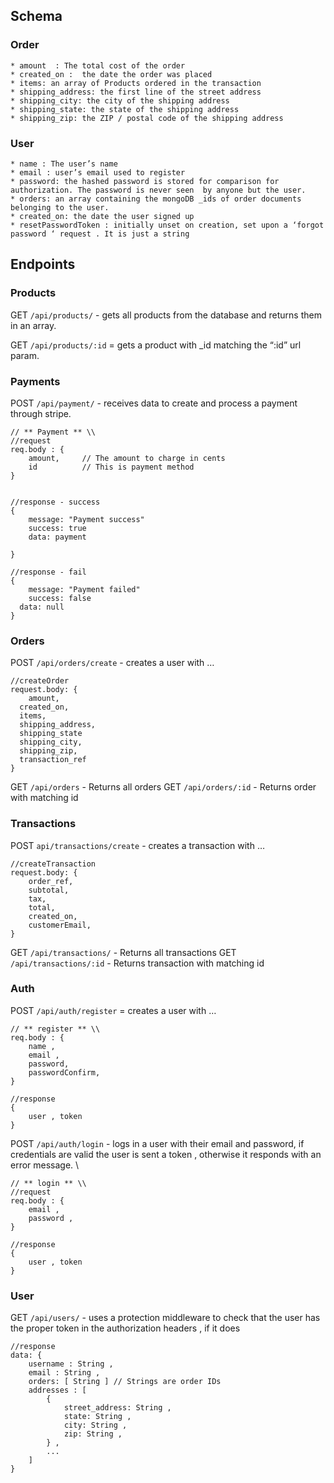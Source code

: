 
## Schema 
### Order
	* amount  : The total cost of the order
	* created_on :  the date the order was placed
	* items: an array of Products ordered in the transaction 
	* shipping_address: the first line of the street address 
	* shipping_city: the city of the shipping address 
	* shipping_state: the state of the shipping address
	* shipping_zip: the ZIP / postal code of the shipping address	

### User
	* name : The user’s name
	* email : user’s email used to register
	* password: the hashed password is stored for comparison for authorization. The password is never seen  by anyone but the user. 
	* orders: an array containing the mongoDB _ids of order documents belonging to the user.  
	* created_on: the date the user signed up
	* resetPasswordToken : initially unset on creation, set upon a ‘forgot password ‘ request . It is just a string 


## Endpoints
### Products
GET  `/api/products/` - gets all products from the database and returns them in an array. 

GET `/api/products/:id` = gets a product with _id matching the “:id” url param. 


### Payments

POST `/api/payment/` - receives data to create and process a payment through stripe. 

```
// ** Payment ** \\
//request
req.body : {
	amount, 	// The amount to charge in cents 
	id 			// This is payment method
}


//response - success
{
	message: "Payment success"
	success: true
	data: payment

}

//response - fail
{
	message: "Payment failed"
	success: false
  data: null
}

```


### Orders

POST `/api/orders/create`  - creates a  user with …

```
//createOrder
request.body: {
 	amount,
  created_on,
  items,
  shipping_address,
  shipping_state
  shipping_city,
  shipping_zip,
  transaction_ref       
}
```

GET  `/api/orders` - Returns all orders 
GET  `/api/orders/:id` - Returns order with matching id


### Transactions
POST  `api/transactions/create`  - creates a transaction with …
```
//createTransaction
request.body: { 
	order_ref, 
	subtotal, 
	tax, 
	total, 
	created_on,
	customerEmail,
}
```

GET  `/api/transactions/` - Returns all transactions 
GET  `/api/transactions/:id` - Returns transaction with matching id

### Auth 
POST `/api/auth/register`  = creates a user with … 
```
// ** register ** \\
req.body : { 
	name , 
	email , 
	password, 
	passwordConfirm,
}

//response 
{
	user , token
}
```


POST `/api/auth/login` - logs in a user with their email and password, if credentials are valid the user is sent a token , otherwise it responds with an error message. \

```
// ** login ** \\
//request
req.body : {
	email ,
	password , 
}

//response 
{
	user , token
}
```


### User 
GET `/api/users/`  - uses a protection middleware to check that the user has the proper token in the authorization headers , if it does

```
//response
data: { 
	username : String ,
	email : String ,
	orders: [ String ] // Strings are order IDs 
	addresses : [
		{
			street_address: String ,
			state: String , 
			city: String , 
			zip: String , 
		} ,
		... 
	]
}
```


